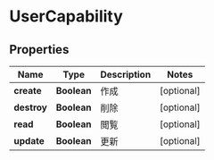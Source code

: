 

# UserCapability


## Properties

Name | Type | Description | Notes
------------ | ------------- | ------------- | -------------
**create** | **Boolean** | 作成 |  [optional]
**destroy** | **Boolean** | 削除 |  [optional]
**read** | **Boolean** | 閲覧 |  [optional]
**update** | **Boolean** | 更新 |  [optional]



